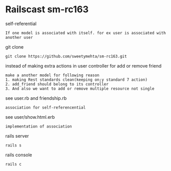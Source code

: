 Railscast sm-rc163
==================

self-referential
```
If one model is associated with itself. for ex user is associated with another user 
```
git clone
```
git clone https://github.com/sweetymehta/sm-rc163.git
```
instead of making extra actions in user controller for add or remove friend 
```
make a another model for following reason
1. making Rest standards clean(keeping on;y standard 7 action)
2. add_friend should belong to its controller
3. And also we want to add or remove multiple resource not single
```
see user.rb and friendship.rb
```
association for self-referencential
```
see user/show.html.erb
```
implementation of association
```
rails server
```
rails s
```
rails console
```
rails c
```
